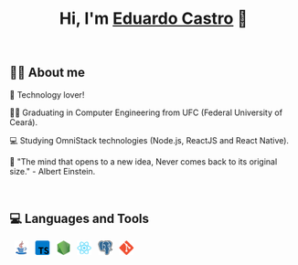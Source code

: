 <!--
- 🔭 I’m currently working on ...
- 🌱 I’m currently learning ...
- 👯 I’m looking to collaborate on ...
- 🤔 I’m looking for help with ...
- 💬 Ask me about ...
- 📫 How to reach me: ...
- 😄 Pronouns: He / Him
- ⚡ Fun fact: ...
-->

<h1 align='center'>
  <strong>Hi, I'm <a href="https://www.eduardocastro.dev/">Eduardo Castro</a> 👋</strong> 
</h1>

<br/>

## **👨‍🚀 About me**

🚀 Technology lover!

👨‍🎓  Graduating in Computer Engineering from UFC (Federal University of Ceará).

💻 Studying OmniStack technologies (Node.js, ReactJS and React Native).

🧠 "The mind that opens to a new idea, Never comes back to its original size." - Albert Einstein.

<br/>

## **💻 Languages and Tools**
&nbsp;  <a href="https://docs.oracle.com/en/java/javase/11/"><img src="./assets/icon-java.png" alt="Java" width="25"/></a>
&nbsp;  <a href="https://www.typescriptlang.org/"><img src="./assets/icon-typescript.png" alt="Typescript" width="25"/></a>
&nbsp;  <a href="https://nodejs.dev/"><img src="./assets/icon-nodejs.png" alt="NodeJs" width="25"/></a>
&nbsp;  <a href="https://reactjs.org/"><img src="./assets/icon-reactjs.png" alt="React" width="25"/></a>
&nbsp;  <a href="https://www.postgresql.org/"><img src="./assets/icon-postgresql.png" alt="PostgreSQL" width="25"/></a>
&nbsp;  <a href="https://git-scm.com/"><img src="./assets/icon-git.png" alt="Git" width="25"/></a>
